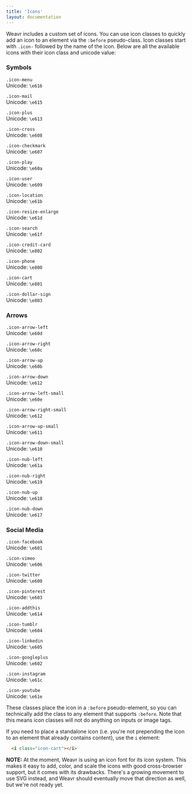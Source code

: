 ```yaml
---
title: 'Icons'
layout: documentation
---
```


Weavr includes a custom set of icons. You can use icon classes to quickly add an icon to an element via the `:before` pseudo-class. Icon classes start with `.icon-` followed by the name of the icon. Below are all the available icons with their icon class and unicode value:

<div class="demo">
  <h3 id="symbols">Symbols</h3>
  <div class="row">
    <div class="col col-3 t-col-4 m-col-6 align-center">
      <i class="icon-menu"></i>
      <p>
        <code>.icon-menu</code>
        <br>
        Unicode: <code>\e616</code>
      </p>
    </div>
    <div class="col col-3 t-col-4 m-col-6 align-center">
      <i class="icon-mail"></i>
      <p>
        <code>.icon-mail</code>
        <br>
        Unicode: <code>\e615</code>
      </p>
    </div>
    <div class="col col-3 t-col-4 m-col-6 align-center">
      <i class="icon-plus"></i>
      <p>
        <code>.icon-plus</code>
        <br>
        Unicode: <code>\e613</code>
      </p>
    </div>
    <div class="col col-3 t-col-4 m-col-6 align-center">
      <i class="icon-cross"></i>
      <p>
        <code>.icon-cross</code>
        <br>
        Unicode: <code>\e608</code>
      </p>
    </div>
  </div>
  <div class="row">
    <div class="col col-3 t-col-4 m-col-6 align-center">
      <i class="icon-checkmark"></i>
      <p>
        <code>.icon-checkmark</code>
        <br>
        Unicode: <code>\e607</code>
      </p>
    </div>
    <div class="col col-3 t-col-4 m-col-6 align-center">
      <i class="icon-play"></i>
      <p>
        <code>.icon-play</code>
        <br>
        Unicode: <code>\e60a</code>
      </p>
    </div>
    <div class="col col-3 t-col-4 m-col-6 align-center">
      <i class="icon-user"></i>
      <p>
        <code>.icon-user</code>
        <br>
        Unicode: <code>\e609</code>
      </p>
    </div>
    <div class="col col-3 t-col-4 m-col-6 align-center">
      <i class="icon-location"></i>
      <p>
        <code>.icon-location</code>
        <br>
        Unicode: <code>\e61b</code>
      </p>
    </div>
  </div>
  <div class="row">
    <div class="col col-3 t-col-4 m-col-6 align-center">
      <i class="icon-resize-enlarge"></i>
      <p>
        <code>.icon-resize-enlarge</code>
        <br>
        Unicode: <code>\e61d</code>
      </p>
    </div>
    <div class="col col-3 t-col-4 m-col-6 align-center">
      <i class="icon-search"></i>
      <p>
        <code>.icon-search</code>
        <br>
        Unicode: <code>\e61f</code>
      </p>
    </div>
    <div class="col col-3 t-col-4 m-col-6 align-center">
      <i class="icon-credit-card"></i>
      <p>
        <code>.icon-credit-card</code>
        <br>
        Unicode: <code>\e802</code>
      </p>
    </div>
    <div class="col col-3 t-col-4 m-col-6 align-center">
      <i class="icon-phone"></i>
      <p>
        <code>.icon-phone</code>
        <br>
        Unicode: <code>\e800</code>
      </p>
    </div>
  </div>
  <div class="row">
    <div class="col col-3 t-col-4 m-col-6 align-center">
      <i class="icon-cart"></i>
      <p>
        <code>.icon-cart</code>
        <br>
        Unicode: <code>\e801</code>
      </p>
    </div>
    <div class="col col-3 t-col-4 m-col-6 align-center">
      <i class="icon-dollar-sign"></i>
      <p>
        <code>.icon-dollar-sign</code>
        <br>
        Unicode: <code>\e803</code>
      </p>
    </div>
  </div>

  <h3 id="arrows">Arrows</h3>
  <div class="row">
    <div class="col col-3 t-col-4 m-col-6 align-center">
      <i class="icon-arrow-left"></i>
      <p>
        <code>.icon-arrow-left</code>
        <br>
        Unicode: <code>\e60d</code>
      </p>
    </div>
    <div class="col col-3 t-col-4 m-col-6 align-center">
      <i class="icon-arrow-right"></i>
      <p>
        <code>.icon-arrow-right</code>
        <br>
        Unicode: <code>\e60c</code>
      </p>
    </div>
    <div class="col col-3 t-col-4 m-col-6 align-center">
      <i class="icon-arrow-up"></i>
      <p>
        <code>.icon-arrow-up</code>
        <br>
        Unicode: <code>\e60b</code>
      </p>
    </div>
    <div class="col col-3 t-col-4 m-col-6 align-center">
      <i class="icon-arrow-down"></i>
      <p>
        <code>.icon-arrow-down</code>
        <br>
        Unicode: <code>\e612</code>
      </p>
    </div>
  </div>
  <div class="row">
    <div class="col col-3 t-col-4 m-col-6 align-center">
      <i class="icon-arrow-left-small"></i>
      <p>
        <code>.icon-arrow-left-small</code>
        <br>
        Unicode: <code>\e60e</code>
      </p>
    </div>
    <div class="col col-3 t-col-4 m-col-6 align-center">
      <i class="icon-arrow-right-small"></i>
      <p>
        <code>.icon-arrow-right-small</code>
        <br>
        Unicode: <code>\e612</code>
      </p>
    </div>
    <div class="col col-3 t-col-4 m-col-6 align-center">
      <i class="icon-arrow-up-small"></i>
      <p>
        <code>.icon-arrow-up-small</code>
        <br>
        Unicode: <code>\e611</code>
      </p>
    </div>
    <div class="col col-3 t-col-4 m-col-6 align-center">
      <i class="icon-arrow-down-small"></i>
      <p>
        <code>.icon-arrow-down-small</code>
        <br>
        Unicode: <code>\e610</code>
      </p>
    </div>
  </div>
  <div class="row">
    <div class="col col-3 t-col-4 m-col-6 align-center">
      <i class="icon-nub-left"></i>
      <p>
        <code>.icon-nub-left</code>
        <br>
        Unicode: <code>\e61a</code>
      </p>
    </div>
    <div class="col col-3 t-col-4 m-col-6 align-center">
      <i class="icon-nub-right"></i>
      <p>
        <code>.icon-nub-right</code>
        <br>
        Unicode: <code>\e619</code>
      </p>
    </div>
    <div class="col col-3 t-col-4 m-col-6 align-center">
      <i class="icon-nub-up"></i>
      <p>
        <code>.icon-nub-up</code>
        <br>
        Unicode: <code>\e618</code>
      </p>
    </div>
    <div class="col col-3 t-col-4 m-col-6 align-center">
      <i class="icon-nub-down"></i>
      <p>
        <code>.icon-nub-down</code>
        <br>
        Unicode: <code>\e617</code>
      </p>
    </div>
  </div>

  <h3 id="social-media">Social Media</h3>
  <div class="row">
    <div class="col col-3 t-col-4 m-col-6 align-center">
      <i class="icon-facebook"></i>
      <p>
        <code>.icon-facebook</code>
        <br>
        Unicode: <code>\e601</code>
      </p>
    </div>
    <div class="col col-3 t-col-4 m-col-6 align-center">
      <i class="icon-vimeo"></i>
      <p>
        <code>.icon-vimeo</code>
        <br>
        Unicode: <code>\e606</code>
      </p>
    </div>
    <div class="col col-3 t-col-4 m-col-6 align-center">
      <i class="icon-twitter"></i>
      <p>
        <code>.icon-twitter</code>
        <br>
        Unicode: <code>\e600</code>
      </p>
    </div>
    <div class="col col-3 t-col-4 m-col-6 align-center">
      <i class="icon-pinterest"></i>
      <p>
        <code>.icon-pinterest</code>
        <br>
        Unicode: <code>\e603</code>
      </p>
    </div>
  </div>
  <div class="row">
    <div class="col col-3 t-col-4 m-col-6 align-center">
      <i class="icon-addthis"></i>
      <p>
        <code>.icon-addthis</code>
        <br>
        Unicode: <code>\e614</code>
      </p>
    </div>
    <div class="col col-3 t-col-4 m-col-6 align-center">
      <i class="icon-tumblr"></i>
      <p>
        <code>.icon-tumblr</code>
        <br>
        Unicode: <code>\e604</code>
      </p>
    </div>
    <div class="col col-3 t-col-4 m-col-6 align-center">
      <i class="icon-linkedin"></i>
      <p>
        <code>.icon-linkedin</code>
        <br>
        Unicode: <code>\e605</code>
      </p>
    </div>
    <div class="col col-3 t-col-4 m-col-6 align-center">
      <i class="icon-googleplus"></i>
      <p>
        <code>.icon-googleplus</code>
        <br>
        Unicode: <code>\e602</code>
      </p>
    </div>
  </div>
  <div class="row">
    <div class="col col-3 t-col-4 m-col-6 align-center">
      <i class="icon-instagram"></i>
      <p>
        <code>.icon-instagram</code>
        <br>
        Unicode: <code>\e61c</code>
      </p>
    </div>
    <div class="col col-3 t-col-4 m-col-6 align-center">
      <i class="icon-youtube"></i>
      <p>
        <code>.icon-youtube</code>
        <br>
        Unicode: <code>\e61e</code>
      </p>
    </div>
  </div>
</div>

These classes place the icon in a `:before` pseudo-element, so you can technically add the class to any element that supports `:before`. Note that this means icon classes will not do anything on inputs or image tags.

If you need to place a standalone icon (i.e. you're not prepending the icon to an element that already contains content), use the `i` element:

```html
  <i class="icon-cart"></i>
```

<div class="alert">
  <p>
    <strong>NOTE:</strong> At the moment, Weavr is using an icon font for its icon system. This makes it easy to add, color, and scale the icons with good cross-browser support, but it comes with its drawbacks. There's a growing movement to use SVG instead, and Weavr should eventually move that direction as well, but we're not ready yet.
  </p>
</div>
